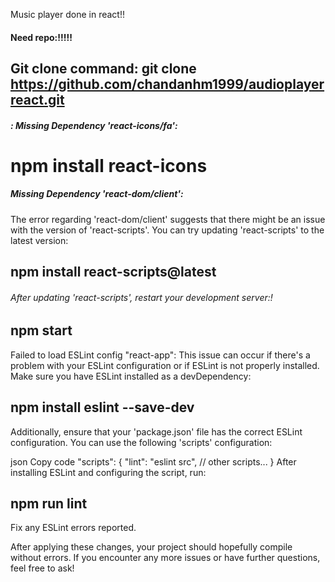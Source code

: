 Music player done in react!!
#### Need repo:!!!!!
## Git clone command: git clone https://github.com/chandanhm1999/audioplayerreact.git

##### : Missing Dependency 'react-icons/fa':
# npm install react-icons

##### Missing Dependency 'react-dom/client':
The error regarding 'react-dom/client' suggests that there might be an issue with the version of 'react-scripts'. You can try updating 'react-scripts' to the latest version:

## npm install react-scripts@latest
###### After updating 'react-scripts', restart your development server:!

## npm start
Failed to load ESLint config "react-app":
This issue can occur if there's a problem with your ESLint configuration or if ESLint is not properly installed. Make sure you have ESLint installed as a devDependency:

## npm install eslint --save-dev
Additionally, ensure that your 'package.json' file has the correct ESLint configuration. You can use the following 'scripts' configuration:

json
Copy code
"scripts": {
  "lint": "eslint src",
  // other scripts...
}
After installing ESLint and configuring the script, run:

## npm run lint
Fix any ESLint errors reported.

After applying these changes, your project should hopefully compile without errors. If you encounter any more issues or have further questions, feel free to ask!
